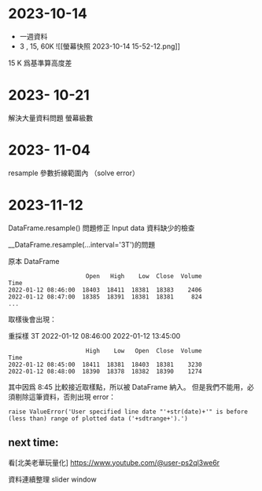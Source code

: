 # 2023-10-14
+ 一週資料
+ 3 , 15, 60K 
![[螢幕快照 2023-10-14 15-52-12.png]]

15 K 爲基準算高度差


# 2023- 10-21
解決大量資料問題
	螢幕級數

# 2023- 11-04
resample 參數折線範圍內 （solve error）


# 2023-11-12
DataFrame.resample() 問題修正
Input data 資料缺少的檢查

__DataFrame.resample(...interval='3T')的問題

原本 DataFrame  

	                      Open   High    Low  Close  Volume
	Time                                                   
	2022-01-12 08:46:00  18403  18411  18381  18383    2406
	2022-01-12 08:47:00  18385  18391  18381  18381     824
	...

取樣後會出現：

重採樣 3T 2022-01-12 08:46:00 2022-01-12 13:45:00

	                      High    Low   Open  Close  Volume
	Time                                                   
	2022-01-12 08:45:00  18411  18381  18403  18381    3230
	2022-01-12 08:48:00  18390  18378  18382  18390    1274

其中因爲 8:45 比較接近取樣點，所以被 DataFrame 納入。
但是我們不能用，必須剔除這筆資料，否則出現 error：

	raise ValueError('User specified line date "'+str(date)+'" is before (less than) range of plotted data ('+sdtrange+').')
## next time:
看[北美老華玩量化] https://www.youtube.com/@user-ps2ql3we6r

資料連續整理
slider window

